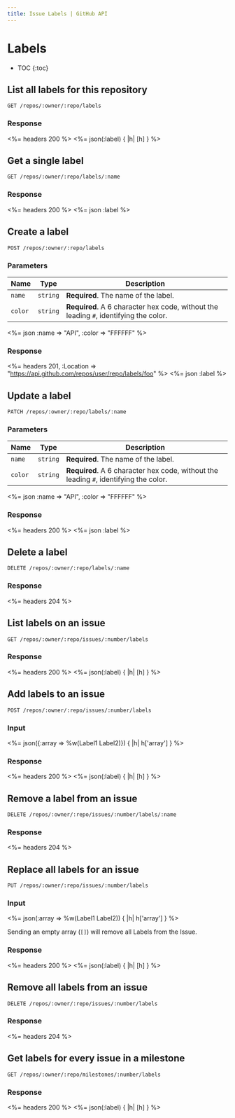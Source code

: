 ```yaml
---
title: Issue Labels | GitHub API
---
```


# Labels

* TOC
{:toc}

## List all labels for this repository

    GET /repos/:owner/:repo/labels

### Response

<%= headers 200 %>
<%= json(:label) { |h| [h] } %>

## Get a single label

    GET /repos/:owner/:repo/labels/:name

### Response

<%= headers 200 %>
<%= json :label %>

## Create a label

    POST /repos/:owner/:repo/labels

### Parameters

Name | Type | Description 
-----|------|--------------
`name`|`string` | **Required**. The name of the label.
`color`|`string` |**Required**.  A 6 character hex code, without the leading `#`, identifying the color.


<%= json :name => "API", :color => "FFFFFF" %>

### Response

<%= headers 201,
      :Location =>
"https://api.github.com/repos/user/repo/labels/foo" %>
<%= json :label %>

## Update a label

    PATCH /repos/:owner/:repo/labels/:name

### Parameters

Name | Type | Description 
-----|------|--------------
`name`|`string` | **Required**. The name of the label.
`color`|`string` |**Required**.  A 6 character hex code, without the leading `#`, identifying the color.


<%= json :name => "API", :color => "FFFFFF" %>

### Response

<%= headers 200 %>
<%= json :label %>

## Delete a label

    DELETE /repos/:owner/:repo/labels/:name

### Response

<%= headers 204 %>

## List labels on an issue

    GET /repos/:owner/:repo/issues/:number/labels

### Response

<%= headers 200 %>
<%= json(:label) { |h| [h] } %>

## Add labels to an issue

    POST /repos/:owner/:repo/issues/:number/labels

### Input

<%= json({:array => %w(Label1 Label2)}) { |h| h['array'] } %>

### Response

<%= headers 200 %>
<%= json(:label) { |h| [h] } %>

## Remove a label from an issue

    DELETE /repos/:owner/:repo/issues/:number/labels/:name

### Response

<%= headers 204 %>

## Replace all labels for an issue

    PUT /repos/:owner/:repo/issues/:number/labels

### Input

<%= json(:array => %w(Label1 Label2)) { |h| h['array'] } %>

Sending an empty array (`[]`) will remove all Labels from the Issue.

### Response

<%= headers 200 %>
<%= json(:label) { |h| [h] } %>

## Remove all labels from an issue

    DELETE /repos/:owner/:repo/issues/:number/labels

### Response

<%= headers 204 %>

## Get labels for every issue in a milestone

    GET /repos/:owner/:repo/milestones/:number/labels

### Response

<%= headers 200 %>
<%= json(:label) { |h| [h] } %>
